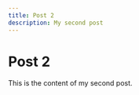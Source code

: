 ```yaml
---
title: Post 2
description: My second post
---
```


# Post 2

This is the content of my second post.
